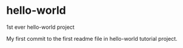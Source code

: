 # hello-world
1st ever hello-world project

My first commit to the first readme file in hello-world tutorial project.
